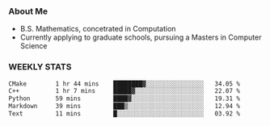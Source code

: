### About Me

- B.S. Mathematics, concetrated in Computation
- Currently applying to graduate schools, pursuing a Masters in Computer Science


### WEEKLY STATS
<!--START_SECTION:waka-->

```txt
CMake        1 hr 44 mins    ████████▓░░░░░░░░░░░░░░░░   34.05 %
C++          1 hr 7 mins     █████▓░░░░░░░░░░░░░░░░░░░   22.07 %
Python       59 mins         ████▓░░░░░░░░░░░░░░░░░░░░   19.31 %
Markdown     39 mins         ███▒░░░░░░░░░░░░░░░░░░░░░   12.94 %
Text         11 mins         █░░░░░░░░░░░░░░░░░░░░░░░░   03.92 %
```

<!--END_SECTION:waka-->

